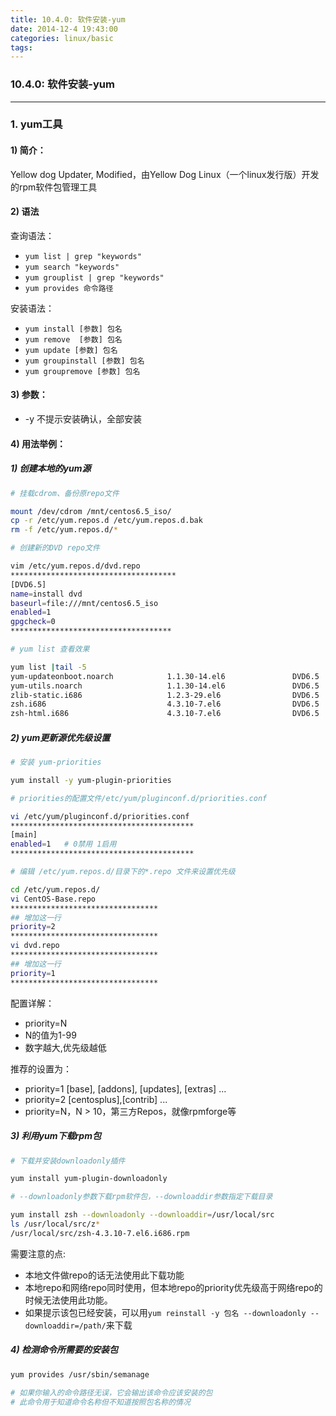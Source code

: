 ```yaml
---
title: 10.4.0: 软件安装-yum
date: 2014-12-4 19:43:00
categories: linux/basic
tags:
---
```

### 10.4.0: 软件安装-yum
---
### 1. yum工具
#### 1) 简介：
Yellow dog Updater, Modified，由Yellow Dog Linux（一个linux发行版）开发的rpm软件包管理工具

#### 2) 语法
查询语法：
- `yum list | grep "keywords"`
- `yum search "keywords"`
- `yum grouplist | grep "keywords"`
- `yum provides 命令路径`

安装语法：
- `yum install [参数] 包名`
- `yum remove  [参数] 包名`
- `yum update [参数] 包名`
- `yum groupinstall [参数] 包名`
- `yum groupremove [参数] 包名`

#### 3) 参数：
- -y 不提示安装确认，全部安装


#### 4) 用法举例：
##### 1) 创建本地的yum源

``` bash
# 挂载cdrom、备份原repo文件

mount /dev/cdrom /mnt/centos6.5_iso/
cp -r /etc/yum.repos.d /etc/yum.repos.d.bak
rm -f /etc/yum.repos.d/*

# 创建新的DVD repo文件

vim /etc/yum.repos.d/dvd.repo
*************************************
[DVD6.5]
name=install dvd
baseurl=file:///mnt/centos6.5_iso
enabled=1
gpgcheck=0
************************************

# yum list 查看效果

yum list |tail -5
yum-updateonboot.noarch            1.1.30-14.el6               DVD6.5   
yum-utils.noarch                   1.1.30-14.el6               DVD6.5   
zlib-static.i686                   1.2.3-29.el6                DVD6.5   
zsh.i686                           4.3.10-7.el6                DVD6.5   
zsh-html.i686                      4.3.10-7.el6                DVD6.5  
```

##### 2) yum更新源优先级设置

``` bash
# 安装 yum-priorities

yum install -y yum-plugin-priorities

# priorities的配置文件/etc/yum/pluginconf.d/priorities.conf

vi /etc/yum/pluginconf.d/priorities.conf
*****************************************
[main]
enabled=1   # 0禁用 1启用
*****************************************

# 编辑 /etc/yum.repos.d/目录下的*.repo 文件来设置优先级

cd /etc/yum.repos.d/
vi CentOS-Base.repo
*********************************
## 增加这一行
priority=2     
*********************************
vi dvd.repo
*********************************
## 增加这一行
priority=1     
*********************************
```
配置详解：
- priority=N   
- N的值为1-99
- 数字越大,优先级越低

推荐的设置为：
- priority=1 [base], [addons], [updates], [extras] ...  
- priority=2 [centosplus],[contrib] ...
- priority=N，N > 10，第三方Repos，就像rpmforge等

##### 3) 利用yum下载rpm包

``` bash
# 下载并安装downloadonly插件

yum install yum-plugin-downloadonly

# --downloadonly参数下载rpm软件包，--downloaddir参数指定下载目录

yum install zsh --downloadonly --downloaddir=/usr/local/src
ls /usr/local/src/z*
/usr/local/src/zsh-4.3.10-7.el6.i686.rpm
```
需要注意的点:
- 本地文件做repo的话无法使用此下载功能
- 本地repo和网络repo同时使用，但本地repo的priority优先级高于网络repo的时候无法使用此功能。
- 如果提示该包已经安装，可以用`yum reinstall -y 包名 --downloadonly --downloaddir=/path/`来下载

##### 4) 检测命令所需要的安装包

``` bash
yum provides /usr/sbin/semanage

# 如果你输入的命令路径无误，它会输出该命令应该安装的包
# 此命令用于知道命令名称但不知道按照包名称的情况```
